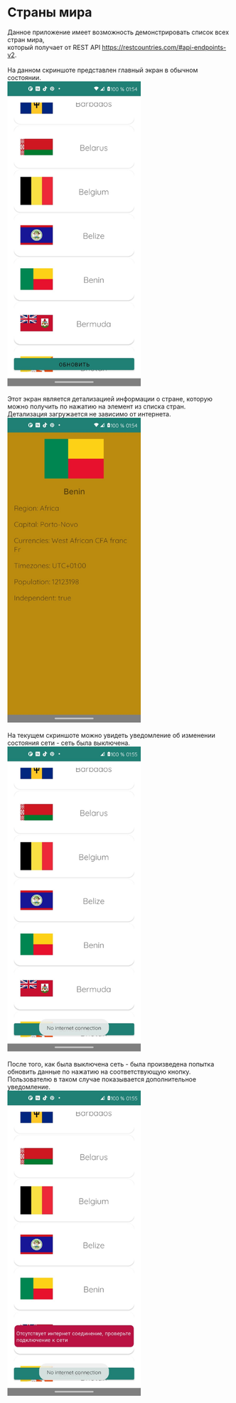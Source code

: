 # Страны мира

Данное приложение имеет возможность демонстрировать список всех стран мира,<br>который получает от
REST
API <a href="https://restcountries.com/#api-endpoints-v2" >https://restcountries.com/#api-endpoints-v2</a>.<br><br>
На данном скриншоте представлен главный экран в обычном
состоянии.<br><img src="https://github.com/agaperra/country_view/blob/2_details_content/images/1.jpg" width="300" /><br><br>
Этот экран является детализацией информации о стране, которую можно получить по нажатию на элемент
из списка стран.<br>Детализация загружается не зависимо от интернета.<br>
<img src="https://github.com/agaperra/country_view/blob/2_details_content/images/2.jpg" width="300" /><br><br>
На текущем скриншоте можно увидеть уведомление об изменении состояния сети - сеть была
выключена.<br>
<img src="https://github.com/agaperra/country_view/blob/2_details_content/images/3.jpg" width="300" /><br><br>
После того, как была выключена сеть - была произведена попытка обновить данные по нажатию на соответствующую кнопку.<br> 
Пользователю в таком случае показывается дополнительное уведомление.<br>
<img src="https://github.com/agaperra/country_view/blob/2_details_content/images/4.jpg" width="300" />
